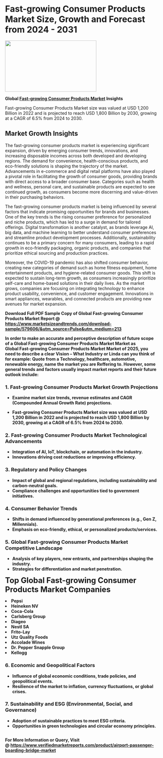 <H1>Fast-growing Consumer Products Market Size, Growth and Forecast from 2024 - 2031</H1><img class="aligncenter size-medium wp-image-584254" src="https://thirdeyenews.in/wp-content/uploads/2024/09/Global-Market-Research-300x168.jpeg" alt="" width="300" height="168" /><p><strong>Global&nbsp;<a href="https://www.marketsizeandtrends.com/download-sample/579606/&amp;utm_source=Pulse&amp;utm_medium=213">Fast-growing Consumer Products Market</a> Insights</strong></p><p>Fast-growing Consumer Products Market size was valued at USD 1,200 Billion in 2022 and is projected to reach USD 1,800 Billion by 2030, growing at a CAGR of 6.5% from 2024 to 2030.</p><p><h2>Market Growth Insights</h2> <p>The fast-growing consumer products market is experiencing significant expansion, driven by emerging consumer trends, innovations, and increasing disposable incomes across both developed and developing regions. The demand for convenience, health-conscious products, and eco-friendly solutions is shaping the trajectory of the market. Advancements in e-commerce and digital retail platforms have also played a pivotal role in facilitating the growth of consumer goods, providing brands with direct access to a broader consumer base. Categories such as health and wellness, personal care, and sustainable products are expected to see continued growth, as consumers become more discerning and value-driven in their purchasing behaviors.</p> <p><strong></strong></p> <p>The fast-growing consumer products market is being influenced by several factors that indicate promising opportunities for brands and businesses. One of the key trends is the rising consumer preference for personalized and niche products, which has led to a surge in demand for tailored offerings. Digital transformation is another catalyst, as brands leverage AI, big data, and machine learning to better understand consumer preferences and streamline product development processes. Additionally, sustainability continues to be a primary concern for many consumers, leading to a rapid growth in eco-friendly packaging, organic products, and companies that prioritize ethical sourcing and production practices.</p> <p>Moreover, the COVID-19 pandemic has also shifted consumer behavior, creating new categories of demand such as home fitness equipment, home entertainment products, and hygiene-related consumer goods. This shift is expected to sustain long-term growth, as consumers increasingly prioritize self-care and home-based solutions in their daily lives. As the market grows, companies are focusing on integrating technology to enhance product usability, convenience, and customer engagement. Innovations in smart appliances, wearables, and connected products are providing new avenues for market expansion.</p> <p><strong></p><p><span class=""><strong>Download Full PDF Sample Copy of Global Fast-growing Consumer Products Market Report</strong> @ <a href="https://www.marketsizeandtrends.com/download-sample/579606/&amp;utm_source=Pulse&amp;utm_medium=213" target="_blank">https://www.marketsizeandtrends.com/download-sample/579606/&amp;utm_source=Pulse&amp;utm_medium=213</a></span></p><p>In order to make an accurate and perceptive description of future scope of a Global&nbsp;Fast-growing Consumer Products Market Market as Global&nbsp;Fast-growing Consumer Products Market Market of 2025, you need to describe a clear Vision &ndash; What Industry or Linda can you think of for example: Quote from a Technology, healthcare, automotive, renewable energy, name the market you are Reffering to. However, some general trends and factors usually impact market reports and their future outlook include:</p><h3>1.&nbsp;<strong>Fast-growing Consumer Products Market Growth Projections</strong></h3><ul><li>Examine market size trends, revenue estimates and CAGR (Compounded Annual Growth Rate) projections.</li><li><p>Fast-growing Consumer Products Market size was valued at USD 1,200 Billion in 2022 and is projected to reach USD 1,800 Billion by 2030, growing at a CAGR of 6.5% from 2024 to 2030.</p></li></ul><h3>2.&nbsp;<strong>Fast-growing Consumer Products Market Technological Advancements</strong></h3><ul><li>Integration of AI, IoT, blockchain, or automation in the industry.</li><li>Innovations driving cost reductions or improving efficiency.</li></ul><h3>3.&nbsp;<strong>Regulatory and Policy Changes</strong></h3><ul><li>Impact of global and regional regulations, including sustainability and carbon-neutral goals.</li><li>Compliance challenges and opportunities tied to government initiatives.</li></ul><h3>4.&nbsp;<strong>Consumer Behavior Trends</strong></h3><ul><li>Shifts in demand influenced by generational preferences (e.g., Gen Z, Millennials).</li><li>Emphasis on eco-friendly, ethical, or personalized products/services.</li></ul><h3>5.&nbsp;<strong>Global Fast-growing Consumer Products Market Competitive Landscape</strong></h3><ul><li>Analysis of key players, new entrants, and partnerships shaping the industry.</li><li>Strategies for differentiation and market penetration.</li></ul><p data-pm-slice="1 1 []"><span style="color: inherit; font-family: inherit; font-size: 25px;">Top Global Fast-growing Consumer Products Market Companies</span></p><div class="" data-test-id=""><p><li>Pepsi</li><li> Heineken NV</li><li> Coca-Cola</li><li> Carlsberg Group</li><li> Diageo</li><li> Nestl SA</li><li> Frito-Lay</li><li> Utz Quality Foods</li><li> Accolade Wines</li><li> Dr. Pepper Snapple Group</li><li> Kellogg</li></p></div><h3>6.&nbsp;<strong>Economic and Geopolitical Factors</strong></h3><ul><li>Influence of global economic conditions, trade policies, and geopolitical events.</li><li>Resilience of the market to inflation, currency fluctuations, or global crises.</li></ul><h3>7.&nbsp;<strong>Sustainability and ESG (Environmental, Social, and Governance)</strong></h3><ul><li>Adoption of sustainable practices to meet ESG criteria.</li><li>Opportunities in green technologies and circular economy principles.</li></ul><h2><strong style="font-size: 14px;">For More Information or Query, Visit @&nbsp;</strong><a style="background-color: #ffffff; font-size: 14px;" href="https://www.marketsizeandtrends.com/report/fast-growing-consumer-products-market/" target="_blank">https://www.verifiedmarketreports.com/product/airport-passenger-boarding-bridge-market</a></h2>

